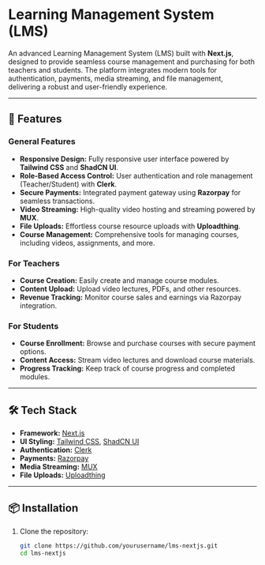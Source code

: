 # Learning Management System (LMS)

An advanced Learning Management System (LMS) built with **Next.js**, designed to provide seamless course management and purchasing for both teachers and students. The platform integrates modern tools for authentication, payments, media streaming, and file management, delivering a robust and user-friendly experience.

---

## 🚀 Features

### General Features
- **Responsive Design:** Fully responsive user interface powered by **Tailwind CSS** and **ShadCN UI**.
- **Role-Based Access Control:** User authentication and role management (Teacher/Student) with **Clerk**.
- **Secure Payments:** Integrated payment gateway using **Razorpay** for seamless transactions.
- **Video Streaming:** High-quality video hosting and streaming powered by **MUX**.
- **File Uploads:** Effortless course resource uploads with **Uploadthing**.
- **Course Management:** Comprehensive tools for managing courses, including videos, assignments, and more.

### For Teachers
- **Course Creation:** Easily create and manage course modules.
- **Content Upload:** Upload video lectures, PDFs, and other resources.
- **Revenue Tracking:** Monitor course sales and earnings via Razorpay integration.

### For Students
- **Course Enrollment:** Browse and purchase courses with secure payment options.
- **Content Access:** Stream video lectures and download course materials.
- **Progress Tracking:** Keep track of course progress and completed modules.

---

## 🛠️ Tech Stack

- **Framework:** [Next.js](https://nextjs.org/)
- **UI Styling:** [Tailwind CSS](https://tailwindcss.com/), [ShadCN UI](https://shadcn.dev/)
- **Authentication:** [Clerk](https://clerk.dev/)
- **Payments:** [Razorpay](https://razorpay.com/)
- **Media Streaming:** [MUX](https://www.mux.com/)
- **File Uploads:** [Uploadthing](https://uploadthing.com/)

---

## 📦 Installation

1. Clone the repository:
   ```bash
   git clone https://github.com/yourusername/lms-nextjs.git
   cd lms-nextjs
